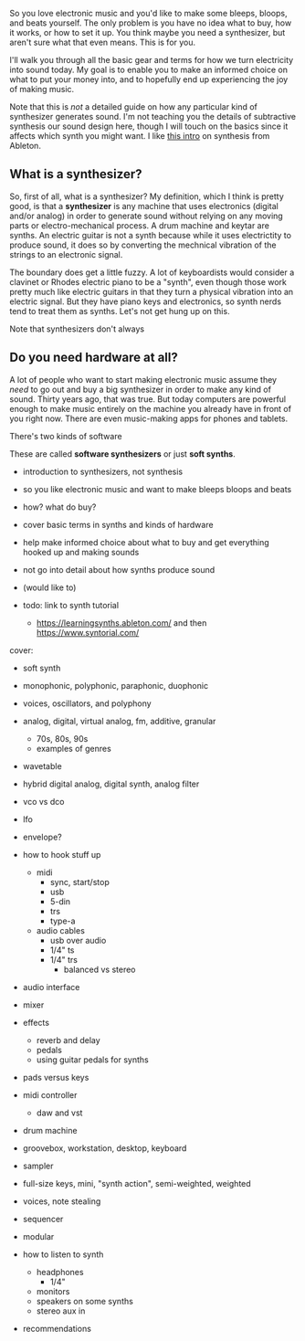 So you love electronic music and you'd like to make some bleeps, bloops, and
beats yourself. The only problem is you have no idea what to buy, how it works,
or how to set it up. You think maybe you need a synthesizer, but aren't sure
what that even means. This is for you.

I'll walk you through all the basic gear and terms for how we turn electricity
into sound today. My goal is to enable you to make an informed choice on what
to put your money into, and to hopefully end up experiencing the joy of making
music.

Note that this is *not* a detailed guide on how any particular kind of
synthesizer generates sound. I'm not teaching you the details of subtractive
synthesis our sound design here, though I will touch on the basics since it
affects which synth you might want. I like [this
intro](https://learningsynths.ableton.com/) on synthesis from Ableton.

## What is a synthesizer?

So, first of all, what is a synthesizer? My definition, which I think is pretty
good, is that a **synthesizer** is any machine that uses electronics (digital and/or
analog) in order to generate sound without relying on any moving parts or
electro-mechanical process. A drum machine and keytar are synths. An electric
guitar is not a synth because while it uses electrictity to produce sound, it
does so by converting the mechnical vibration of the strings to an electronic
signal.

The boundary does get a little fuzzy. A lot of keyboardists would consider a
clavinet or Rhodes electric piano to be a "synth", even though those work pretty
much like electric guitars in that they turn a physical vibration into an
electric signal. But they have piano keys and electronics, so synth nerds tend
to treat them as synths. Let's not get hung up on this.

Note that synthesizers don't always 

## Do you need hardware at all?

A lot of people who want to start making electronic music assume they *need* to
go out and buy a big synthesizer in order to make any kind of sound. Thirty
years ago, that was true. But today computers are powerful enough to make music
entirely on the machine you already have in front of you right now. There are
even music-making apps for phones and tablets.

There's two kinds of software 

These are called **software synthesizers** or just **soft synths**.

- introduction to synthesizers, not synthesis

- so you like electronic music and want to make bleeps bloops and beats
- how? what do buy?

- cover basic terms in synths and kinds of hardware
- help make informed choice about what to buy and get everything hooked up and
  making sounds
- not go into detail about how synths produce sound
- (would like to)
- todo: link to synth tutorial
  - https://learningsynths.ableton.com/ and then https://www.syntorial.com/

cover:

- soft synth
- monophonic, polyphonic, paraphonic, duophonic
- voices, oscillators, and polyphony
- analog, digital, virtual analog, fm, additive, granular
  - 70s, 80s, 90s
  - examples of genres
- wavetable
- hybrid digital analog, digital synth, analog filter
- vco vs dco
- lfo
- envelope?
- how to hook stuff up
  - midi
    - sync, start/stop
    - usb
    - 5-din
    - trs
    - type-a
  - audio cables
    - usb over audio
    - 1/4" ts
    - 1/4" trs
      - balanced vs stereo

- audio interface
- mixer
- effects
  - reverb and delay
  - pedals
  - using guitar pedals for synths

- pads versus keys
- midi controller
  - daw and vst

- drum machine
- groovebox, workstation, desktop, keyboard
- sampler
- full-size keys, mini, "synth action", semi-weighted, weighted
- voices, note stealing
- sequencer
- modular

- how to listen to synth
  - headphones
    - 1/4"
  - monitors
  - speakers on some synths
  - stereo aux in

- recommendations
